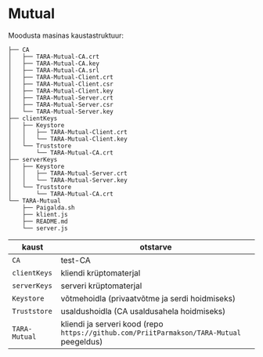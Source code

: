 # Mutual

Moodusta masinas kaustastruktuur:

```
├── CA
│   ├── TARA-Mutual-CA.crt
│   ├── TARA-Mutual-CA.key
│   ├── TARA-Mutual-CA.srl
│   ├── TARA-Mutual-Client.crt
│   ├── TARA-Mutual-Client.csr
│   ├── TARA-Mutual-Client.key
│   ├── TARA-Mutual-Server.crt
│   ├── TARA-Mutual-Server.csr
│   └── TARA-Mutual-Server.key
├── clientKeys
│   ├── Keystore
│   │   ├── TARA-Mutual-Client.crt
│   │   └── TARA-Mutual-Client.key
│   └── Truststore
│       └── TARA-Mutual-CA.crt
├── serverKeys
│   ├── Keystore
│   │   ├── TARA-Mutual-Server.crt
│   │   └── TARA-Mutual-Server.key
│   └── Truststore
│       └── TARA-Mutual-CA.crt
└── TARA-Mutual
    ├── Paigalda.sh
    ├── klient.js
    ├── README.md
    └── server.js
```

 kaust | otstarve
-------|----------
`CA`   | test-CA
`clientKeys` | kliendi krüptomaterjal 
`serverKeys`  | serveri krüptomaterjal
`Keystore`  | võtmehoidla (privaatvõtme ja serdi hoidmiseks) 
`Truststore` | usaldushoidla (CA usaldusahela hoidmiseks) 
`TARA-Mutual` | kliendi ja serveri kood (repo `https://github.com/PriitParmakson/TARA-Mutual` peegeldus)


